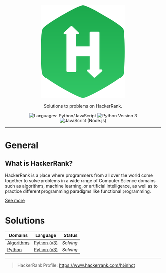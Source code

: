 <p align="center">
    <a href="https://www.hackerrank.com/" style="max-height: 100px">
        <img src="./hackerrank-brand.svg" alt="HackerRank">
    </a>
</p>
<p align="center">
    Solutions to problems on HackerRank.
</p>
<p align="center">
    <img src="https://img.shields.io/badge/Languages-Python/JavaScript-informational.svg" alt="Languages: Python/JavaScript">
    <img src="https://img.shields.io/badge/Python-v3-blue.svg?logo=Python&logoColor=white" alt="Python Version 3"/>
	<img src="https://img.shields.io/badge/JavaScript-Node.js-yellow.svg?logo=Node.js&logoColor=green" alt="JavaScript (Node.js)">
</p>

___

# General

## What is HackerRank?

HackerRank is a place where programmers from all over the world come together to solve problems in a wide range of 
Computer Science domains such as algorithms, machine learning, or artificial intelligence, as well as to practice 
different programming paradigms like functional programming.

[See more](https://www.hackerrank.com/faq)

# Solutions

| Domains                    | Language                               | Status    |
| -------------------------- |:--------------------------------------:| ---------:|
| [Algorithms](./Algorithms) | [Python (v3)](https://www.python.org/) | _Solving_ |
| [Python](./Python)         | [Python (v3)](https://www.python.org/) | _Solving_ |

---

> HackerRank Profile: https://www.hackerrank.com/hbinhct
